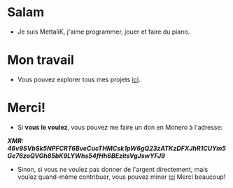# Salam
- Je suis MettaliK, j'aime programmer, jouer et faire du piano.

# Mon travail
- Vous pouvez explorer tous mes projets [ici](https://github.com/MettaliK).

# Merci!
- Si **vous le voulez**, vous pouvez me faire un don en Monero à l'adresse:

***XMR: 46v9SVbSk5NPFCRT6BveCucTHMCsk1pW6gQ23zATKzDFXJhR1CUYm5Ge76zoQVGh85bK9LYWhs54fHh6BEzitsVgJswYFJ9***

- Sinon, si vous ne voulez pas donner de l'argent directement, mais voulez quand-même contribuer, vous pouvez miner [ici](./donner.html) Merci beaucoup!
